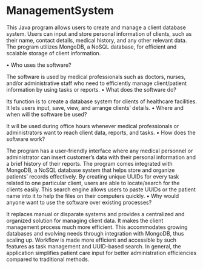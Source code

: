 # ManagementSystem

This Java program allows users to create and manage a client database system. Users can input and store personal information of clients, such as their name, contact details, medical history, and any other relevant data. The program utilizes MongoDB, a NoSQL database, for efficient and scalable storage of client information.

• Who uses the software?

The software is used by medical professionals such as doctors, nurses, and/or administrative staff who need to efficiently manage client/patient information by using tasks or reports.
• What does the software do?

Its function is to create a database system for clients of healthcare facilities. It lets users input, save, view, and arrange clients’ details.
• Where and when will the software be used?

It will be used during office hours whenever medical professionals or administrators want to reach client data, reports, and tasks.
• How does the software work?

The program has a user-friendly interface where any medical personnel or administrator can insert customer’s data with their personal information and a brief history of their reports. The program comes integrated with MongoDB, a NoSQL database system that helps store and organize patients’ records effectively. By creating unique UUIDs for every task related to one particular client, users are able to locate/search for the clients easily. This search engine allows users to paste UUIDs or the patient name into it to help the files on their computers quickly.
• Why would anyone want to use the software over existing processes?

It replaces manual or disparate systems and provides a centralized and organized solution for managing client data. It makes the client management process much more efficient. This accommodates growing databases and evolving needs through integration with MongoDB, thus scaling up. Workflow is made more efficient and accessible by such features as task management and UUID-based search. In general, the application simplifies patient care input for better administration efficiencies compared to traditional methods.
